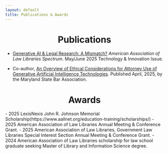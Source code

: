 ```yaml
---
layout: default
title: Publications & Awards
---
```


<h1 align="center">Publications</h1>

- [Generative AI & Legal Research: A Mismatch?](https://aallspectrum.aallnet.org/html5/reader/production/default.aspx?pubname=&edid=c79f68a5-d62c-4b08-9973-21f6523ad0ac&pnum=21) *American Association of Law Libraries Spectrum*. May/June 2025 Technology & Innovation Issue.  

- Co-author, [An Overview of Ethical Considerations for Attorney Use of Generative Artificial Intelligence Technologies](https://www.msba.org/common/Uploaded%20files/Downloads/EPUB/An%20Overview%20of%20Ethical%20Considerations%20for%20Attorney%20Use.pdf). Published April, 2025, by the Maryland State Bar Association.

<h1 align="center">Awards</h1>
- 2025 LexisNexis John R. Johnson Memorial Scholarship(https://www.aallnet.org/education-training/scholarships/)
- 2025 American Association of Law Libraries Annual Meeting & Conference Grant.
- 2025 American Association of Law Libraries, Government Law Libraries Special Interest Section Annual Meeting & Conference Grant.
- 2024 American Association of Law Libraries scholarship for law school graduate seeking Master of Library and Information Science degree.